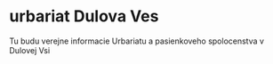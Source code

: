 # urbariat Dulova Ves
Tu budu verejne informacie Urbariatu a pasienkoveho spolocenstva v Dulovej Vsi 
